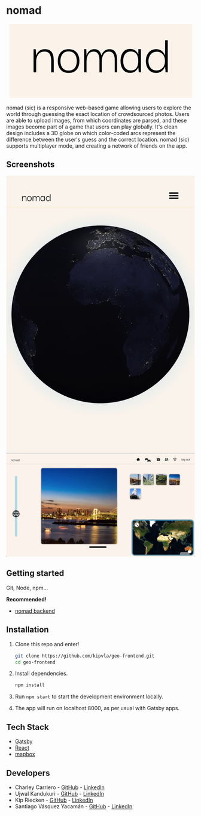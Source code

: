 # nomad

<p align="center">
  <img src="./static/images/nomadlogo.png" />
</p>

nomad (sic) is a responsive web-based game allowing users to explore the world through guessing the exact location of crowdsourced photos. Users are able to upload images, from which coordinates are parsed, and these images become part of a game that users can play globally. It's clean design includes a 3D globe on which color-coded arcs represent the difference between the user's guess and the correct location. nomad (sic) supports multiplayer mode, and creating a network of friends on the app.

## Screenshots

<p align="center">
  <img src="./static/images/mobileglobelanding.PNG" />
  <img src="./static/images/gameplay.png" />
</p>

## Getting started

Git, Node, npm...

**Recommended!**

- [nomad backend](https://github.com/kipvla/geo-backend)

## Installation

1. Clone this repo and enter!

   ```bash
   git clone https://github.com/kipvla/geo-frontend.git
   cd geo-frontend
   ```

2. Install dependencies.

   ```bash
   npm install
   ```

3. Run `npm start` to start the development environment locally.

4. The app will run on localhost:8000, as per usual with Gatsby apps.

<!-- TODO -->
<!-- Database info -->

## Tech Stack

- [Gatsby](https://www.gatsbyjs.com/)
- [React](https://reactjs.org/)
- [mapbox](https://www.mapbox.com/)

## Developers

- Charley Carriero - [GitHub](https://github.com/charcarr) - [LinkedIn](https://www.linkedin.com/in/charleycarriero/)
- Ujwal Kandukuri - [GitHub](https://github.com/ujwalka) - [LinkedIn](https://www.linkedin.com/in/ujwalkan/)
- Kip Riecken - [GitHub](https://github.com/kipvla) - [LinkedIn](https://www.linkedin.com/in/kipriecken/)
- Santiago Vásquez Yacamán - [GitHub](https://github.com/sancar22) - [LinkedIn](https://www.linkedin.com/in/santiagovasquezyaca/)
